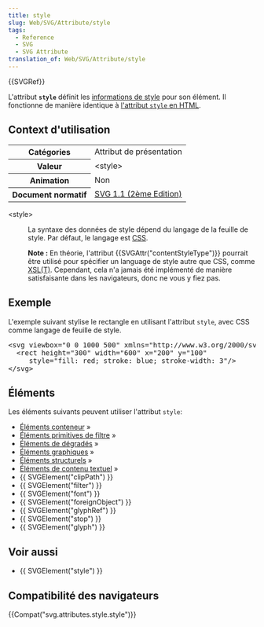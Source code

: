 ```yaml
---
title: style
slug: Web/SVG/Attribute/style
tags:
  - Reference
  - SVG
  - SVG Attribute
translation_of: Web/SVG/Attribute/style
---
```

<p>{{SVGRef}}</p>

<p>L'attribut <strong><code>style</code></strong> définit les <a href="/fr/docs/Web/CSS">informations de style</a> pour son élément. Il fonctionne de manière identique à <a href="/fr/docs/Web/HTML/Attributs_universels/style">l'attribut <code>style</code> en HTML</a>.</p>

<h2 id="Context_d'utilisation">Context d'utilisation</h2>

<table class="standard-table">
 <tbody>
  <tr>
   <th scope="row">Catégories</th>
   <td>Attribut de présentation</td>
  </tr>
  <tr>
   <th scope="row">Valeur</th>
   <td>&lt;style&gt;</td>
  </tr>
  <tr>
   <th scope="row">Animation</th>
   <td>Non</td>
  </tr>
  <tr>
   <th scope="row">Document normatif</th>
   <td><a href="http://www.w3.org/TR/SVG/styling.html#StyleAttribute">SVG 1.1 (2ème Edition)</a></td>
  </tr>
 </tbody>
</table>

<dl>
 <dt>&lt;style&gt;</dt>
 <dd><p>La syntaxe des données de style dépend du langage de la feuille de style. Par défaut, le langage est <a href="/fr/docs/Web/CSS">CSS</a>.</p>
 <div class="note">
  <p><strong>Note :</strong> En théorie, l'attribut {{SVGAttr("contentStyleType")}} pourrait être utilisé pour spécifier un language de style autre que CSS, comme <a href="/fr/docs/Web/XSLT">XSL(T)</a>. Cependant, cela n'a jamais été implémenté de manière satisfaisante dans les navigateurs, donc ne vous y fiez pas.</p>
  </div>
 </dd>
</dl>

<h2 id="Exemple">Exemple</h2>

<p>L'exemple suivant stylise le rectangle en utilisant l'attribut <code>style</code>, avec CSS comme langage de feuille de style.</p>

<pre class="brush: html">&lt;svg viewbox="0 0 1000 500" xmlns="http://www.w3.org/2000/svg"&gt;
  &lt;rect height="300" width="600" x="200" y="100"
     style="fill: red; stroke: blue; stroke-width: 3"/&gt;
&lt;/svg&gt;
</pre>

<h2 id="Éléments">Éléments</h2>

<p>Les éléments suivants peuvent utiliser l'attribut <code>style</code>:</p>

<ul>
 <li><a href="/fr/docs/Web/SVG/Element#Éléments_conteneurs">Éléments conteneur</a> »</li>
 <li><a href="/fr/docs/Web/SVG/Element#Éléments_primitives_de_filtre">Éléments primitives de filtre</a> »</li>
 <li><a href="/fr/docs/Web/SVG/Element#Éléments_de_dégradés">Éléments de dégradés</a> »</li>
 <li><a href="/fr/docs/Web/SVG/Element#Éléments_graphiques">Éléments graphiques</a> »</li>
 <li><a href="/fr/docs/Web/SVG/Element#Éléments_structurels">Éléments structurels</a> »</li>
 <li><a href="/fr/docs/Web/SVG/Element#Éléments_de_contenu_textuel">Éléments de contenu textuel</a> »</li>
 <li>{{ SVGElement("clipPath") }}</li>
 <li>{{ SVGElement("filter") }}</li>
 <li>{{ SVGElement("font") }}</li>
 <li>{{ SVGElement("foreignObject") }}</li>
 <li>{{ SVGElement("glyphRef") }}</li>
 <li>{{ SVGElement("stop") }}</li>
 <li>{{ SVGElement("glyph") }}</li>
</ul>

<h2 id="Voir_aussi">Voir aussi</h2>

<ul>
 <li>{{ SVGElement("style") }}</li>
</ul>

<h2 id="Compatibilité_des_navigateurs">Compatibilité des navigateurs</h2>

<p>{{Compat("svg.attributes.style.style")}}</p>
